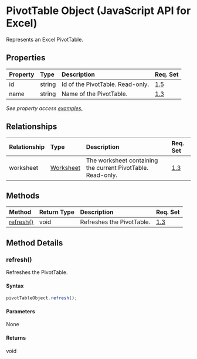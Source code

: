 # PivotTable Object (JavaScript API for Excel)

Represents an Excel PivotTable.

## Properties

| Property	   | Type	|Description| Req. Set|
|:---------------|:--------|:----------|:----|
|id|string|Id of the PivotTable. Read-only.|[1.5](../requirement-sets/excel-api-requirement-sets.md)|
|name|string|Name of the PivotTable.|[1.3](../requirement-sets/excel-api-requirement-sets.md)|

_See property access [examples.](#property-access-examples)_

## Relationships
| Relationship | Type	|Description| Req. Set|
|:---------------|:--------|:----------|:----|
|worksheet|[Worksheet](worksheet.md)|The worksheet containing the current PivotTable. Read-only.|[1.3](../requirement-sets/excel-api-requirement-sets.md)|

## Methods

| Method		   | Return Type	|Description| Req. Set|
|:---------------|:--------|:----------|:----|
|[refresh()](#refresh)|void|Refreshes the PivotTable.|[1.3](../requirement-sets/excel-api-requirement-sets.md)|

## Method Details


### refresh()
Refreshes the PivotTable.

#### Syntax
```js
pivotTableObject.refresh();
```

#### Parameters
None

#### Returns
void
